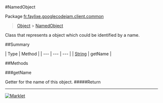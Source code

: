 #NamedObject

Package [fr.faylixe.googlecodejam.client.common](README.md)<br>
> [Object](../../../../java/lang/Object.md) > [NamedObject](NamedObject.md)

<p>Class that represents a object which
 could be identified by a name.</p>

##Summary


| Type | Method |
| --- | --- | --- |
| [String](../../../../java/lang/String.md) | getName |

##Methods

###getName


Getter for the name of this object.
#####Return



---
[![Marklet](https://img.shields.io/badge/Generated%20by-Marklet-green.svg)](https://github.com/Faylixe/marklet)
